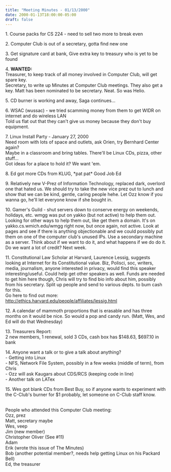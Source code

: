 ```yaml
---
title: "Meeting Minutes - 01/13/2000"
date: 2000-01-13T18:00:00-05:00
draft: false
---
```


<p>
1. Course packs for CS 224 - need to sell two more to break even</p><p>
2. Computer Club is out of a secretary, gotta find new one</p><p>
3. Get signature card at bank, Give extra key to treasury who is yet to be found</p><p>
4. <b>WANTED:</b><br>
   Treasurer, to keep track of all money involved in Computer Club, will get spare key.<br>
   Secretary, to write up Minutes at Computer Club meetings.  They also get a key. Matt has been nominated to be secretary.  Neat.  So was Helio.</p><p> 
5. CD burner is working and away, Saga continues...</p><p>
6. WSAC (wussac) - we tried scamming money from them to get WIDR on internet and do wireless LAN<br>
   Told us flat out that they can't give us money because they don't buy equipment.</p><p>
7. Linux Install Party - January 27, 2000<br>
   Need room with lots of space and outlets, ask Orien, try Bernhard Center again?<br>
   Maybe in a classroom and bring tables.  There'll be Linux CDs, pizza, other stuff...<br>
   Got ideas for a place to hold it?  We want 'em.</p><p>
8. Ed got more CDs from KLUG, *pat pat* Good Job Ed</p><p>
9. Relatively new V-Prez of Information Technology, replaced dark, overlord one that hated us. 
   We should try to take the new vice prez out to lunch and show that we can be kind, gentle, caring people hehe. 
   Let Ozz know if you wanna go, he'll let everyone know if she bought in.</p><p>
10. Gamer's Guild - shut servers down to conserve energy on weekends, holidays, etc.
   wmgg was put on yakko (but not active) to help them out.  Looking for other ways to help them out, like get them a domain.
   It's on yakko.cs.wmich.edu/wmgg right now, but once again, not active.
   Look at pages and see if there is anything objectionable and we could possibly put them on one of the computer club's unused IPs.
   Use a secondary machine as a server.  Think about if we want to do it, and what happens if we do do it.  Do we want a lot of credit?
   Next week.</p><p>
11. Constitutional Law Scholar at Harvard, Laurence Lessig, suggests looking at Internet for its Constitutional value.
   Biz, Polisci, soc, writers, media, journalism, anyone interested in privacy, would find this speaker interesting/useful.
   Could help get other speakers as well. Funds are needed to get him here though, Chris will try to find bio info about him, possibly
   from his secretary.  Split up people and send to various depts. to bum cash for this.<br>
   Go here to find out more:  <a href="http://ethics.harvard.edu/people/affiliates/lessig.html">
   http://ethics.harvard.edu/people/affiliates/lessig.html</a></p><p>
12. A calendar of mammoth proportions that is erasable and has three months on it would be nice. So would a pop and candy run.
   (Matt, Wes, and Ed will do that Wednesday)</p><p>
13. Treasurers Report:<br>
   2 new members, 1 renewal, sold 3 CDs, cash box has $148.63, $697.10 in bank</p><p>
14. Anyone want a talk or to give a talk about anything?<br>
     - Getting into Linux<br>
     - NFS, Network File System, possibly in a few weeks (middle of term), from Chris<br>
     - Ozz will ask Kaugars about CDS/RCS (keeping code in line)<br>
     - Another talk on LATex</p><p>
15. Wes got blank CDs from Best Buy, so if anyone wants to experiment with the C-Club's burner for $1 probably,
    let someone on C-Club staff know.</p><p>
<br>
People who attended this Computer Club meeting:<br>
 Ozz, prez<br>
 Matt, secretary maybe<br>
 Wes, veep<br>
 Jim (new member)<br>
 Christopher Oliver (See #11)<br>
 Adam<br>
 Erik (wrote this issue of The Minutes)<br>
 Bob (another potential member?, needs help getting Linux on his Packard Bell)<br>
 Ed, the treasurer</p>
